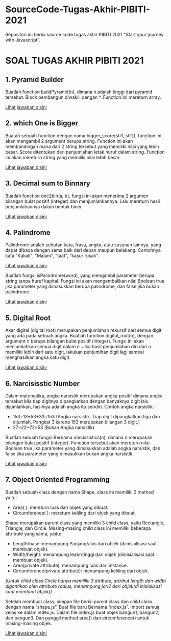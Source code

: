 # SourceCode-Tugas-Akhir-PIBITI-2021
Repositori ini berisi source code tugas akhir PIBITI 2021 "Start your journey with Javascript".

# SOAL TUGAS AKHIR PIBITI 2021

## 1. Pyramid Builder
Buatlah function buildPyramid(n), dimana n adalah tinggi dari pyramid tersebut. Block pembangun diwakili dengan *. Function ini mereturn array.

[Lihat jawaban disini](../1_pyramidBuilder.js)

## 2. which One is Bigger
Buatah sebuah function dengan nama bigger_score(str1, str2), function ini akan mengambil 2 argument berupa string. Function ini akan membandingan mana dari 2 string tersebut yang memiliki nilai yang lebih besar. Score ditentukan dari penjumlahan letak huruf dalam string. Function ini akan mereturn string yang memiliki nilai lebih besar.

[Lihat jawaban disini](../2_WhichOneIsBigger.js)

## 3. Decimal sum to Binnary
Buatlah function dec2bin(a, b), fungsi ini akan menerima 2 argumen bilangan bulat positif (integer) dan menjumlahkannya. Lalu mereturn hasil penjumlahannya dalam bentuk biner.

[Lihat jawaban disini](../1_pyramidBuilder.js)

## 4. Palindrome
Palindrome adalah sebutan kata, frasa, angka, atau susunan lainnya, yang dapat dibaca dengan sama baik dari depan maupun belakang. Contohnya kata "Kakak", "Malam", "taat", "kasur rusak".

[Lihat jawaban disini](../1_pyramidBuilder.js)

Buatlah fungsi isPalindrome(word), yang mengambil parameter berupa string tanpa huruf kapital. Fungsi ini akan mengembalikan nilai Boolean true jika parameter yang dimasukkan berupa palindrome, dan false jika bukan palindrome.

[Lihat jawaban disini](../1_pyramidBuilder.js)

## 5. Digital Root
Akar digital (digital root) merupakan penjumlahan rekursif dari semua digit yang ada pada sebuah angka. Buatlah function digital_root(n), dengan argument n berupa bilangan bulat positif (integer). Fungsi ini akan menjumlahkan semua digit dalam n. Jika hasil penjumlahan diri dari n memiliki lebih dari satu digit, lakukan penjumlhan digit lagi sampai menghasilkan angka satu digit.

[Lihat jawaban disini](../1_pyramidBuilder.js)

## 6. Narcisisstic Number
Dalam matematika, angka narsistik merupakan angka positif dimana angka tersebut bila tiap digitnya dipangkatkan dengan banyaknya digit lalu dijumlahkan, hasilnya adalah angka itu sendiri. Contoh angka narsistik:
* 153=13+53+33=153 (Angka narsistik. Tiap digit dipangkatkan tiga dan dijumlah. Pangkat 3 karena 153 merupakan bilangan 3 digit.)
* 27=22+72=53 (Bukan Angka narsistik)

Buatlah sebuah fungsi Bernama narcissistics(n), dimana n merupakan bilangan bulat positif (integer). Function tersebut akan mereturn nilai Boolean true jika parameter yang dimasukkan adalah angka narsistik, dan false jika parameter yang dimasukkan bukan angka narsistik.

[Lihat jawaban disini](../1_pyramidBuilder.js)

## 7. Object Oriented Programming
Buatlah sebuah class dengan nama Shape, class ini memiliki 2 method yaitu:
* Area( ): mereturn luas dari objek yang dibuat.
* Circumference( ): mereturn keliling dari objek yang dibuat.

Shape merupakan parent class yang memiliki 3 child class, yaitu Rectangle, Triangle, dan Circle. Masing-masing child class ini memiliki beberapa attribute yang sama, yaitu:

* Length/base: menampung Panjang/alas dari objek (diinisialisasi saat membuat objek).
* Width/height: menampung leabr/tinggi dari objek (diinisialisasi saat membuat objek).
* Area(private attribute): menampung luas dari instance.
* Circumference(private attribute): menampung keliling dari objek.

*(Untuk child class Circle hanya memiliki 3 atribute, artribut length dan width digantikan oleh attribute radius, menampung jari2 dari objek(di inisialisasi saat membuat objek))*

Setelah membuat class, simpan file berisi parent class dan child class dengan nama “shape.js”. Buat file baru Bernama “index.js”. Import semua kelas ke dalam index.js. Dalam file index.js buat objek bangun1, bangun2, dan bangun3. Dan panggil method area() dan circumference() untuk masing-masing objek.

[Lihat jawaban disini](../1_pyramidBuilder.js)
